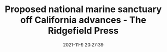 ---
"title": "Proposed national marine sanctuary off California advances - The Ridgefield Press"
"date": "2021-11-9 20:27:39"
"feed_name": "GOOGLENEWSDRILLING"
"feed_website": "https://news.google.com/search?q=drilling%2Bincident&hl=en-US&gl=US&ceid=US:en"
"feed_rss": "https://news.google.com/rss/search?q=drilling%2Bincident&hl=en-US&gl=US&ceid=US:en"
"link": "https://www.theridgefieldpress.com/news/article/Proposed-national-marine-sanctuary-off-California-16606486.php"
"source": "{'href': 'https://www.theridgefieldpress.com', 'title': 'The Ridgefield Press'}"
"file": "_posts/2021-1-1-f5a9d38d1dca172a5fc8250f43de739159d86474.md"
"accident": "0"
"drilling": "0"
"dead": "0"
"injured": "0"
"arrested": "0"
"place": "unknown place"
"where": "unknown site"
"causes": "unknown"
"place_uri": "unknown place"
---